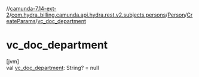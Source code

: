 //[camunda-7.14-ext-2](../../../../index.md)/[com.hydra_billing.camunda.api.hydra.rest.v2.subjects.persons](../../index.md)/[Person](../index.md)/[CreateParams](index.md)/[vc_doc_department](vc_doc_department.md)

# vc_doc_department

[jvm]\
val [vc_doc_department](vc_doc_department.md): String? = null
